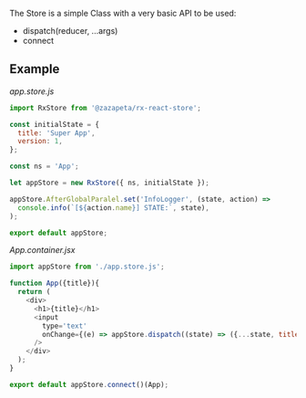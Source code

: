 The Store is a simple Class with a very basic API to be used: 
 * dispatch(reducer, ...args)
 * connect
 
## Example

_app.store.js_
```js
import RxStore from '@zazapeta/rx-react-store';

const initialState = {
  title: 'Super App',
  version: 1,
};

const ns = 'App';

let appStore = new RxStore({ ns, initialState });

appStore.AfterGlobalParalel.set('InfoLogger', (state, action) =>
  console.info(`[${action.name}] STATE:`, state),
);

export default appStore;
```

_App.container.jsx_
```js
import appStore from './app.store.js';

function App({title}){
  return (
    <div>
      <h1>{title}</h1>
      <input 
        type='text'
        onChange={(e) => appStore.dispatch((state) => ({...state, title:e.target.value})}
      />
    </div>
  );
}

export default appStore.connect()(App);

```